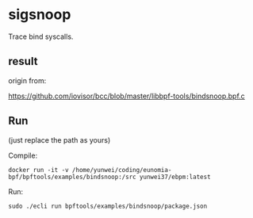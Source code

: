 # sigsnoop

Trace bind syscalls.

## result

origin from:

https://github.com/iovisor/bcc/blob/master/libbpf-tools/bindsnoop.bpf.c

## Run

(just replace the path as yours)

Compile:

```shell
docker run -it -v /home/yunwei/coding/eunomia-bpf/bpftools/examples/bindsnoop:/src yunwei37/ebpm:latest
```

Run:

```shell
sudo ./ecli run bpftools/examples/bindsnoop/package.json
```
